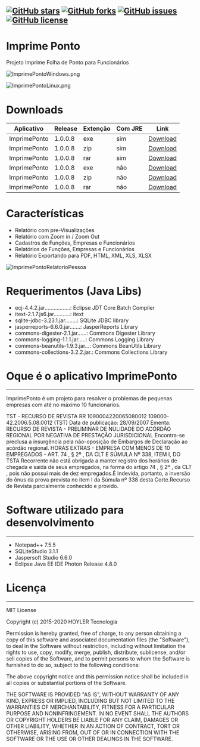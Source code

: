 [![GitHub stars](https://img.shields.io/github/stars/edleyhoyler/ImprimePonto.svg?style=flat-square)](https://github.com/edleyhoyler/ImprimePonto/stargazers)
[![GitHub forks](https://img.shields.io/github/forks/edleyhoyler/ImprimePonto.svg?style=flat-square)](https://github.com/edleyhoyler/ImprimePonto/network)
[![GitHub issues](https://img.shields.io/github/issues/edleyhoyler/ImprimePonto.svg?style=flat-square)](https://github.com/edleyhoyler/ImprimePonto/issues)
[![GitHub license](https://img.shields.io/github/license/edleyhoyler/ImprimePonto.svg?style=flat-square)](https://github.com/edleyhoyler/ImprimePonto/blob/master/README.md)
-------
# Imprime Ponto
Projeto Imprime Folha de Ponto para Funcionários

![ImprimePontoWindows.png](https://i.imgur.com/Dt7dHFU.png)

![ImprimePontoLinux.png](https://i.imgur.com/VyoxBin.png)

# Downloads
| Aplicativo          | Release | Extenção | Com JRE | Link                                                                                                                         |
| ------------------- | ------- | -------- | ------- | ---------------------------------------------------------------------------------------------------------------------------- |
| ImprimePonto        | 1.0.0.8 | exe      | sim     | [Download](https://github.com/edleyhoyler/ImprimePonto/releases/download/1.0.0.8/ImprimePontoRelease1.0.0.8.com.Java.JRE.exe)|
| ImprimePonto        | 1.0.0.8 | zip      | sim     | [Download](https://github.com/edleyhoyler/ImprimePonto/releases/download/1.0.0.8/ImprimePontoRelease1.0.0.8.com.Java.JRE.zip)|
| ImprimePonto        | 1.0.0.8 | rar      | sim     | [Download](https://github.com/edleyhoyler/ImprimePonto/releases/download/1.0.0.8/ImprimePontoRelease1.0.0.8.com.Java.JRE.rar)|
| ImprimePonto        | 1.0.0.8 | exe      | não     | [Download](https://github.com/edleyhoyler/ImprimePonto/releases/download/1.0.0.8/ImprimePontoRelease1.0.0.8.sem.Java.JRE.exe)|
| ImprimePonto        | 1.0.0.8 | zip      | não     | [Download](https://github.com/edleyhoyler/ImprimePonto/releases/download/1.0.0.8/ImprimePontoRelease1.0.0.8.sem.Java.JRE.zip)|
| ImprimePonto        | 1.0.0.8 | rar      | não     | [Download](https://github.com/edleyhoyler/ImprimePonto/releases/download/1.0.0.8/ImprimePontoRelease1.0.0.8.sem.Java.JRE.rar)|

# Características
*   Relatório com pre-Visualizações
*   Relatório com Zoom in / Zoom Out
*   Cadastros  de Funções, Empresas e Funcionários
*   Relatórios de Funções, Empresas e Funcionários
*   Relatório Exportando para PDF, HTML, XML, XLS, XLSX

![ImprimePontoRelatorioPessoa](https://i.imgur.com/TGf3dkc.png)

# Requerimentos (Java Libs)
*   ecj-4.4.2.jar.................: Eclipse JDT Core Batch Compiler
*   itext-2.1.7.js6.jar...........: itext
*   sqlite-jdbc-3.23.1.jar........: SQLite JDBC library
*   jasperreports-6.6.0.jar.......: JasperReports Library
*   commons-digester-2.1.jar......: Commons Digester Library
*   commons-logging-1.1.1.jar.....: Commons Logging Library
*   commons-beanutils-1.9.3.jar...: Commons BeanUtils Library
*   commons-collections-3.2.2.jar.: Commons Collections Library

# Oque é o aplicativo ImprimePonto
-------
ImprimePonto é um projeto para resolver o problemas de pequenas empresas com até no máximo 10 funcionarios.

TST - RECURSO DE REVISTA RR 1090004220065080012 109000-42.2006.5.08.0012 (TST)
Data de publicação: 28/09/2007
Ementa: RECURSO DE REVISTA - PRELIMINAR DE NULIDADE DO ACÓRDÃO REGIONAL POR NEGATIVA DE PRESTAÇÃO JURISDICIONAL Encontra-se preclusa a insurgência pela não-oposição de Embargos de Declaração ao acórdão regional. HORAS EXTRAS - EMPRESA COM MENOS DE 10 EMPREGADOS - ART. 74 , § 2º , DA CLT E SÚMULA Nº 338, ITEM I, DO TSTA Recorrente não está obrigada a manter registro dos horários de chegada e saída de seus empregados, na forma do artigo 74 , § 2º , da CLT , pois não possui mais de dez empregados.É indevida, portanto, a inversão do ônus da prova prevista no item I da Súmula nº 338 desta Corte.Recurso de Revista parcialmente conhecido e provido.

# Software utilizado para desenvolvimento
-------
*   Notepad++ 7.5.5
*   SQLiteStudio 3.1.1
*   Jaspersoft Studio 6.6.0
*   Eclipse Java EE IDE Photon Release 4.8.0

# Licença
-------
MIT License

Copyright (c) 2015-2020 HOYLER Tecnologia

Permission is hereby granted, free of charge, to any person obtaining a copy
of this software and associated documentation files (the "Software"), to deal
in the Software without restriction, including without limitation the rights
to use, copy, modify, merge, publish, distribute, sublicense, and/or sell
copies of the Software, and to permit persons to whom the Software is
furnished to do so, subject to the following conditions:

The above copyright notice and this permission notice shall be included in all
copies or substantial portions of the Software.

THE SOFTWARE IS PROVIDED "AS IS", WITHOUT WARRANTY OF ANY KIND, EXPRESS OR
IMPLIED, INCLUDING BUT NOT LIMITED TO THE WARRANTIES OF MERCHANTABILITY,
FITNESS FOR A PARTICULAR PURPOSE AND NONINFRINGEMENT. IN NO EVENT SHALL THE
AUTHORS OR COPYRIGHT HOLDERS BE LIABLE FOR ANY CLAIM, DAMAGES OR OTHER
LIABILITY, WHETHER IN AN ACTION OF CONTRACT, TORT OR OTHERWISE, ARISING FROM,
OUT OF OR IN CONNECTION WITH THE SOFTWARE OR THE USE OR OTHER DEALINGS IN THE
SOFTWARE.

